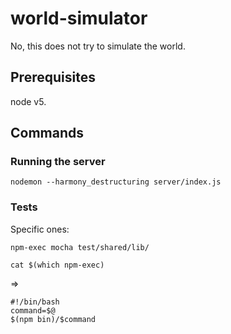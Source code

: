 # world-simulator

No, this does not try to simulate the world.

## Prerequisites

node v5.

## Commands

### Running the server

    nodemon --harmony_destructuring server/index.js

### Tests

Specific ones:

    npm-exec mocha test/shared/lib/

    cat $(which npm-exec)

=>

    #!/bin/bash
    command=$@
    $(npm bin)/$command